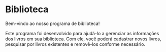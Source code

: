 # Biblioteca


 Bem-vindo ao nosso programa de biblioteca!

Este programa foi desenvolvido para ajudá-lo a gerenciar as informações dos livros em sua biblioteca.
Com ele, você poderá cadastrar novos livros, pesquisar por livros existentes e removê-los conforme necessário.